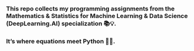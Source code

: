 ### This repo collects my programming assignments from the Mathematics & Statistics for Machine Learning & Data Science (DeepLearning.AI) specialization 📚💡.
### It’s where equations meet Python 🐍✨.
